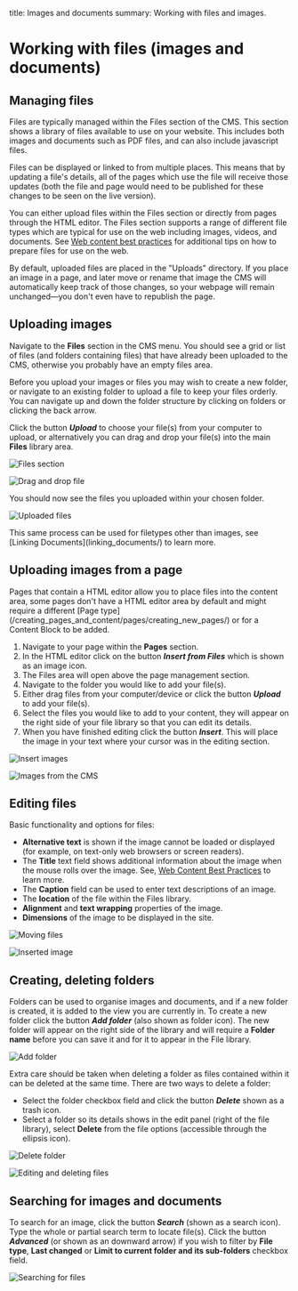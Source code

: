 title: Images and documents
summary: Working with files and images.

# Working with files (images and documents)

## Managing files

Files are typically managed within the Files section of the CMS. This section shows a library of files available to use on your website. This includes both images and documents such as PDF files, and can also include javascript files.

Files can be displayed or linked to from multiple places. This means that by updating a file's details, all of the pages which use the file will receive those updates (both the file and page would need to be published for these changes to be seen on the live version).

You can either upload files within the Files section or directly from pages through the HTML editor. The Files section supports a range of different file types which are typical for use on the web including images, videos, and documents. See [Web content best practices](/creating_pages_and_content/web_content_best_practices/) for additional tips on how to prepare files for use on the web.

<div class="note" markdown="1">
By default, uploaded files are placed in the "Uploads" directory.
If you place an image in a page, and later move or rename that image the CMS will automatically keep track of those changes, so your webpage will remain unchanged—you don't even have to republish the page.
</div>

## Uploading images

Navigate to the **Files** section in the CMS menu. You should see a grid or list of files (and folders containing files) that have already been uploaded to the CMS, otherwise you probably have an empty files area.

Before you upload your images or files you may wish to create a new folder, or navigate to an existing folder to upload a file to keep your files orderly. You can navigate up and down the folder structure by clicking on folders or clicking the back arrow.

Click the button ***Upload*** to choose your file(s) from your computer to upload, or alternatively you can drag and drop your file(s) into the main **Files** library area.

![Files section](/_images/files-section.png)

![Drag and drop file](/_images/files-drag-drop.png)

You should now see the files you uploaded within your chosen folder.

![Uploaded files](/_images/files-uploaded.png)

<div class="note" markdown="1">
This same process can be used for filetypes other than images, see [Linking Documents](linking_documents/) to learn more.
</div>

## Uploading images from a page

<div class="note" markdown="1">
Pages that contain a HTML editor allow you to place files into the content area, some pages don't have a HTML editor area by default and might require a different [Page type](/creating_pages_and_content/pages/creating_new_pages/) or for a Content Block to be added.
</div>

1. Navigate to your page within the **Pages** section.
2. In the HTML editor click on the button ***Insert from Files*** which is shown as an image icon.  
3. The Files area will open above the page management section.
4. Navigate to the folder you would like to add your file(s).
5. Either drag files from your computer/device or click the button ***Upload*** to add your file(s).
6. Select the files you would like to add to your content, they will appear on the right side of your file library so that you can edit its details.
7. When you have finished editing click the button ***Insert***. This will place the image in your text where your cursor was in the editing section.

![Insert images](/_images/insert-Images.png)

![Images from the CMS](/_images/images-from-cms.png)

## Editing files

Basic functionality and options for files:
* **Alternative text** is shown if the image cannot be loaded or displayed (for example, on text-only web browsers or screen readers).
* The **Title** text field shows additional information about the image when the mouse rolls over the image. See, [Web Content Best Practices](/creating_pages_and_content/web_content_best_practices/) to learn more.
* The **Caption** field can be used to enter text descriptions of an image.
* The **location** of the file within the Files library.
* **Alignment** and **text wrapping** properties of the image.
* **Dimensions** of the image to be displayed in the site.

![Moving files](/_images/move-file.png)

![Inserted image](/_images/inserted-image.png)

## Creating, deleting folders

Folders can be used to organise images and documents, and if a new folder is created, it is added to the view you are currently in. To create a new folder click the button ***Add folder*** (also shown as folder icon). The new folder will appear on the right side of the library and will require a **Folder name** before you can save it and for it to appear in the File library.

![Add folder](/_images/add-folder.png)

Extra care should be taken when deleting a folder as files contained within it can be deleted at the same time. There are two ways to delete a folder:

* Select the folder checkbox field and click the button ***Delete*** shown as a trash icon.
* Select a folder so its details shows in the edit panel (right of the file library), select **Delete** from the file options (accessible through the ellipsis icon).

![Delete folder](/_images/delete-folder.png)

![Editing and deleting files](/_images/edit-delete-files.png)

## Searching for images and documents

To search for an image, click the button ***Search*** (shown as a search icon). Type the whole or partial search term to locate file(s). Click the button ***Advanced*** (or shown as an downward arrow) if you wish to filter by **File type**, **Last changed** or **Limit to current folder and its sub-folders** checkbox field.

![Searching for files](/_images/search-files.png)
